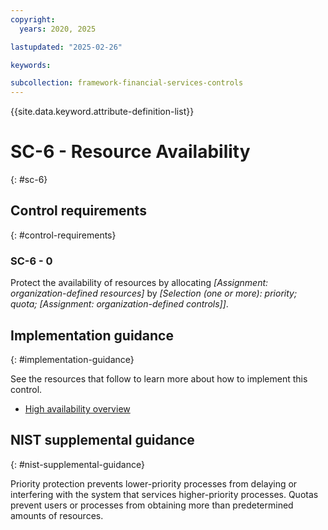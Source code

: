 ```yaml
---
copyright:
  years: 2020, 2025

lastupdated: "2025-02-26"

keywords:

subcollection: framework-financial-services-controls
---
```


{{site.data.keyword.attribute-definition-list}}

# SC-6 - Resource Availability
{: #sc-6}

## Control requirements
{: #control-requirements}



### SC-6 - 0


Protect the availability of resources by allocating _[Assignment: organization-defined resources]_ by _[Selection (one or more): priority; quota; _[Assignment: organization-defined controls]_]_.









## Implementation guidance
{: #implementation-guidance}

See the resources that follow to learn more about how to implement this control.


- [High availability overview](/docs/framework-financial-services?topic=framework-financial-services-shared-high-availability)






## NIST supplemental guidance
{: #nist-supplemental-guidance}

Priority protection prevents lower-priority processes from delaying or interfering with the system that services higher-priority processes. Quotas prevent users or processes from obtaining more than predetermined amounts of resources.
